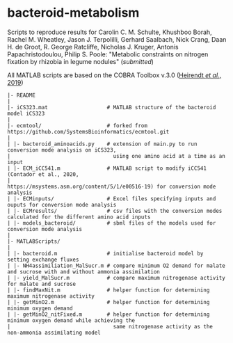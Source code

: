 # bacteroid-metabolism
Scripts to reproduce results for Carolin C. M. Schulte, Khushboo Borah, Rachel M. Wheatley, Jason J. Terpolilli, Gerhard Saalbach, Nick Crang, Daan H. de Groot, R. George Ratcliffe, Nicholas J. Kruger, Antonis Papachristodoulou, Philip S. Poole: "Metabolic constraints on nitrogen fixation by rhizobia in legume nodules" (*submitted*)  


All MATLAB scripts are based on the COBRA Toolbox v.3.0 ([Heirendt *et al.*, 2019](https://www.nature.com/articles/s41596-018-0098-2))

```
|- README
|
|- iCS323.mat                   # MATLAB structure of the bacteroid model iCS323
|
|- ecmtool/                     # forked from https://github.com/SystemsBioinformatics/ecmtool.git
|
| |- bacteroid_aminoacids.py    # extension of main.py to run conversion mode analysis on iCS323, 
|                                 using one amino acid at a time as an input
| |- ECM_iCC541.m               # MATLAB script to modify iCC541 (Contador et al., 2020, 
|                                 https://msystems.asm.org/content/5/1/e00516-19) for conversion mode analysis
| |- ECMinputs/                 # Excel files specifying inputs and ouputs for conversion mode analysis
| |- ECMresults/                # csv files with the conversion modes calculated for the different amino acid inputs
| |- models_bacteroid/          # sbml files of the models used for conversion mode analysis
|
|- MATLABScripts/             
|
| |- bacteroid.m                # initialise bacteroid model by setting exchange fluxes
| |- NH4assimiliation_MalSucr.m # compare minimum O2 demand for malate and sucrose with and without ammonia assimilation
| |- yield_MalSucr.m            # compare maximum nitrogenase activity for malate and sucrose
| |- findMaxNit.m               # helper function for determining maximum nitrogenase activity
| |- getMinO2.m                 # helper function for determining minimum oxygen demand
| |- getMinO2_nitFixed.m        # helper function for determining minimum oxygen demand while achieving the 
|                                 same nitrogenase activity as the non-ammonia assimilating model 

```

